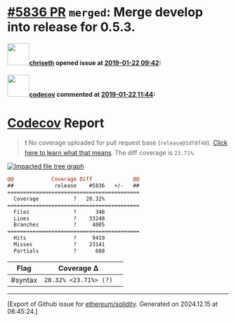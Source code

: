 # [\#5836 PR](https://github.com/ethereum/solidity/pull/5836) `merged`: Merge develop into release for 0.5.3.

#### <img src="https://avatars.githubusercontent.com/u/9073706?v=4" width="50">[chriseth](https://github.com/chriseth) opened issue at [2019-01-22 09:42](https://github.com/ethereum/solidity/pull/5836):



#### <img src="https://avatars.githubusercontent.com/in/254?v=4" width="50">[codecov](https://github.com/apps/codecov) commented at [2019-01-22 11:44](https://github.com/ethereum/solidity/pull/5836#issuecomment-456370809):

# [Codecov](https://codecov.io/gh/ethereum/solidity/pull/5836?src=pr&el=h1) Report
> :exclamation: No coverage uploaded for pull request base (`release@1df8f40`). [Click here to learn what that means](https://docs.codecov.io/docs/error-reference#section-missing-base-commit).
> The diff coverage is `23.71%`.

[![Impacted file tree graph](https://codecov.io/gh/ethereum/solidity/pull/5836/graphs/tree.svg?width=650&token=87PGzVEwU0&height=150&src=pr)](https://codecov.io/gh/ethereum/solidity/pull/5836?src=pr&el=tree)

```diff
@@            Coverage Diff             @@
##             release    #5836   +/-   ##
==========================================
  Coverage           ?   28.32%           
==========================================
  Files              ?      348           
  Lines              ?    33248           
  Branches           ?     4005           
==========================================
  Hits               ?     9419           
  Misses             ?    23141           
  Partials           ?      688
```

| Flag | Coverage Δ | |
|---|---|---|
| #syntax | `28.32% <23.71%> (?)` | |


-------------------------------------------------------------------------------



[Export of Github issue for [ethereum/solidity](https://github.com/ethereum/solidity). Generated on 2024.12.15 at 06:45:24.]
